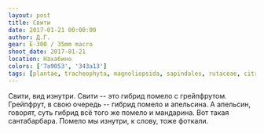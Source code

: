 ```yaml
---
layout: post
title: Свити
date: 2017-01-21 00:00:00
author: Д.Г.
gear: E-300 / 35mm macro
shoot_date: 2017-01-21
location: Нахабино
colors: ['7a9053', '343a13']
tags: [plantae, tracheophyta, magnoliopsida, sapindales, rutaceae, citrus, citrus maxima × citrus paradisi]
---
```


Свити, вид изнутри. Свити -- это гибрид помело с грейпфрутом. Грейпфрут, в свою очередь -- гибрид помело и апельсина. А апельсин, говорят, суть гибрид всё того же помело и мандарина. Вот такая сантабарбара. Помело мы изнутри, к слову, тоже фоткали.
